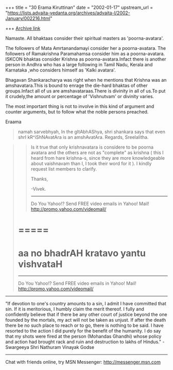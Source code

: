 +++
title = "30 Erama Kiruttinan"
date = "2002-01-17"
upstream_url = "https://lists.advaita-vedanta.org/archives/advaita-l/2002-January/002216.html"

+++
[Archive link](https://lists.advaita-vedanta.org/archives/advaita-l/2002-January/002216.html)

Namaste.
All bhaktaas consider their spiritual masters as 'poorna-avatara'.

The followers of Mata Amrtanandamayi consider her a poorna-avatara. The
followers of Ramakrishna Paramahamsa consider him as a poorna-avatara.
ISKCON bhaktas consider Krishna as poorna-avatara.Infact there is another
person in Andhra who has a large following in Tamil Nadu, Kerala and
Karnataka ,who considers himself as 'Kalki avatara'.

Bhagavan Shankaracharya was right when he mentions that Krishna was an
amshavatara.This is bound to enrage the die-hard bhaktas of other
groups.Infact all of us are amshavataraas.There is divinity in all of us.To
put it crudely,the amount or percentage of 'Vishnutvam' or divinity varies.

The most important thing is not to involve in this kind of argument and
counter arguments, but to follow what the noble persons preached.

Eraama


>namah sarvebhyah,
>In the gItAbhAShya, shri shankara says that even shrI
>kR^iShNAvatAra is an amshAvatAra.
>Regards,
>Sreelalitha.
>
>

> >
> > Is it true that only krishnavatara is considere to
> > be
> > poorna avatara and the others are not as "complete"
> > as
> > krishna ( this I heard from hare krishna-s, since
> > they are
> > more knowledgeable about vaishnavam than I, I took
> > their
> > word for it ). I kindly request list members to
> > clarify.
> >
> > Thanks,
> >
> > -Vivek.
> >
> > __________________________________________________
> > Do You Yahoo!?
> > Send FREE video emails in Yahoo! Mail!
> > http://promo.yahoo.com/videomail/
>
>
>=====
>======================================
>aa no bhadrAH kratavo yantu vishvataH
>======================================
>
>__________________________________________________
>Do You Yahoo!?
>Send FREE video emails in Yahoo! Mail!
>http://promo.yahoo.com/videomail/




------------------------------------------------------------
"If devotion to one's country amounts to a sin, I admit I have committed
that sin. If it is meritorious, I humbly claim the merit thereof. I fully
and confidently believe that if there be any other court of justice beyond
the one founded by the mortals, my act will not be taken as unjust. If after
the death there be no such place to reach or to go, there is nothing to be
said. I have resorted to the action I did purely for the benefit of the
humanity. I do say that my shots were fired at the person (Mohandas Ghandhi)
whose policy and action had brought rack and ruin and destruction to lakhs
of Hindus." -Swargeeya Shri Nathuram Vinayak Godse


_________________________________________________________________
Chat with friends online, try MSN Messenger: http://messenger.msn.com

